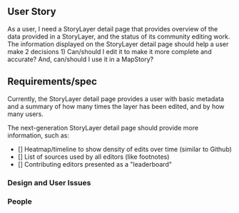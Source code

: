 ## User Story

As a user, I need a StoryLayer detail page that provides overview of the data provided in a StoryLayer, and the status of its community editing work. The information displayed on the StoryLayer detail page should help a user make 2 decisions 1) Can/should I edit it to make it more complete and accurate? And, can/should I use it in a MapStory?

## Requirements/spec

Currently, the StoryLayer detail page provides a user with basic metadata and a summary of how many times the layer has been edited, and by how many users. 

The next-generation StoryLayer detail page should provide more information, such as:

- [] Heatmap/timeline to show density of edits over time (similar to Github)
- [] List of sources used by all editors (like footnotes)
- [] Contributing editors presented as a "leaderboard"

### Design and User Issues

### People
